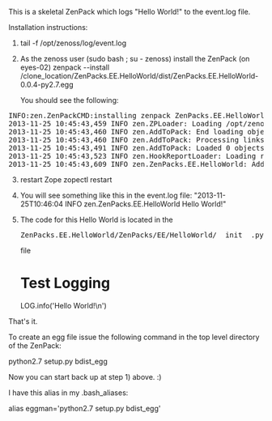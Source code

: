 This is a skeletal ZenPack which logs "Hello World!" to the event.log file.

Installation instructions:

1) tail -f /opt/zenoss/log/event.log
2) As the zenoss user (sudo bash ; su - zenoss) install the ZenPack (on eyes-02)
   zenpack --install /clone_location/ZenPacks.EE.HelloWorld/dist/ZenPacks.EE.HelloWorld-0.0.4-py2.7.egg

   You should see the following:
<pre>
INFO:zen.ZenPackCMD:installing zenpack ZenPacks.EE.HelloWorld; launching process
2013-11-25 10:45:43,459 INFO zen.ZPLoader: Loading /opt/zenoss/ZenPacks/ZenPacks.EE.HelloWorld-0.0.4-py2.7.egg/ZenPacks/EE/HelloWorld/objects/objects.xml
2013-11-25 10:45:43,460 INFO zen.AddToPack: End loading objects
2013-11-25 10:45:43,460 INFO zen.AddToPack: Processing links
2013-11-25 10:45:43,491 INFO zen.AddToPack: Loaded 0 objects into the ZODB database
2013-11-25 10:45:43,523 INFO zen.HookReportLoader: Loading reports from /opt/zenoss/ZenPacks/ZenPacks.EE.HelloWorld-0.0.4-py2.7.egg/ZenPacks/EE/HelloWorld/reports
2013-11-25 10:45:43,609 INFO zen.ZenPacks.EE.HelloWorld: Adding ZenPacks.EE.HelloWorld relationships to existing devices
</pre>

3) restart Zope
   zopectl restart 

4) You will see something like this in the event.log file:
   "2013-11-25T10:46:04 INFO zen.ZenPacks.EE.HelloWorld Hello World!"

5) The code for this Hello World is located in the 
   <pre>ZenPacks.EE.HelloWorld/ZenPacks/EE/HelloWorld/__init__.py</pre> file

   # Test Logging
   LOG.info('Hello World!\n')

That's it.

To create an egg file issue the following command in the top level directory of 
the ZenPack:

python2.7 setup.py bdist_egg

Now you can start back up at step 1) above. :)

I have this alias in my .bash_aliases:

alias eggman='python2.7 setup.py bdist_egg'

